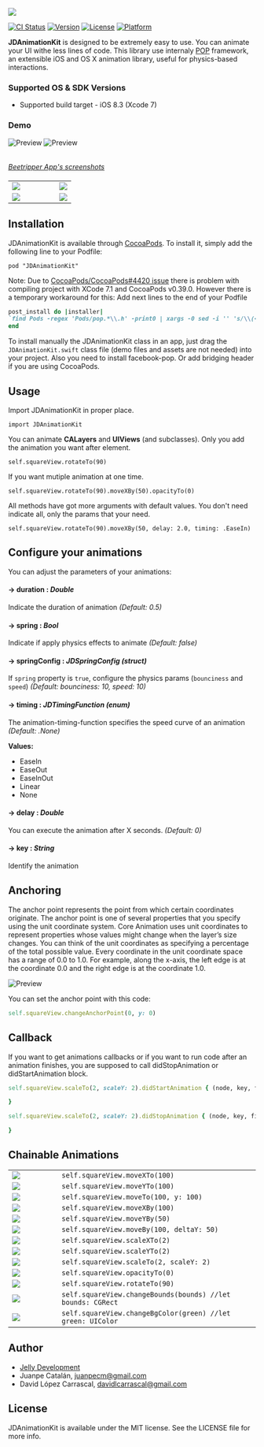 ![](http://juanpecatalan.com/JDAnimationKit/JDAnimationKit_header.jpg)

[![CI Status](http://img.shields.io/travis/Juanpe/JDAnimationKit.svg?style=flat)](https://travis-ci.org/Juanpe/JDAnimationKit)
[![Version](https://img.shields.io/cocoapods/v/JDAnimationKit.svg?style=flat)](http://cocoapods.org/pods/JDAnimationKit)
[![License](https://img.shields.io/cocoapods/l/JDAnimationKit.svg?style=flat)](http://cocoapods.org/pods/JDAnimationKit)
[![Platform](https://img.shields.io/cocoapods/p/JDAnimationKit.svg?style=flat)](http://cocoapods.org/pods/JDAnimationKit)

**JDAnimationKit** is designed to be extremely easy to use. You can animate your UI withe less lines of code. This library use internaly [POP](https://github.com/facebook/pop) framework, an extensible iOS and OS X animation library, useful for physics-based interactions.

### Supported OS & SDK Versions

* Supported build target - iOS 8.3 (Xcode 7)

### Demo

![Preview](http://juanpecatalan.com/JDAnimationKit/beetripper_1.gif)
![Preview](http://juanpecatalan.com/JDAnimationKit/beetripper_2.gif)
######
*[Beetripper App's screenshots](http://beetripper.com)*

####

<table>
<tr>
<td width="75%">
<img src="http://juanpecatalan.com/JDAnimationKit/general_2.png"></img>
</td>
<td width="25%">
<img src="http://juanpecatalan.com/JDAnimationKit/general_2.gif"></img>
</td>
</tr
<tr>
<td width="75%">
<img src="http://juanpecatalan.com/JDAnimationKit/general.png"></img>
</td>
<td width="25%">
<img src="http://juanpecatalan.com/JDAnimationKit/general.gif"></img>
</td>
</tr>
</table>

## Installation

JDAnimationKit is available through [CocoaPods](http://cocoapods.org). To install
it, simply add the following line to your Podfile:

```
pod "JDAnimationKit"
```

Note: Due to [CocoaPods/CocoaPods#4420 issue](https://github.com/CocoaPods/CocoaPods/issues/4420) there is problem with compiling project with XCode 7.1 and CocoaPods v0.39.0. However there is a temporary workaround for this:
Add next lines to the end of your Podfile
```ruby
post_install do |installer|
`find Pods -regex 'Pods/pop.*\\.h' -print0 | xargs -0 sed -i '' 's/\\(<\\)pop\\/\\(.*\\)\\(>\\)/\\"\\2\\"/'`
end
```
To install manually the JDAnimationKit class in an app, just drag the ``` JDAnimationKit.swift``` class file (demo files and assets are not needed) into your project. Also you need to install facebook-pop. Or add bridging header if you are using CocoaPods.

## Usage

Import JDAnimationKit in proper place.
``` 
import JDAnimationKit
```

You can animate **CALayers** and **UIViews** (and subclasses). Only you add the animation you want after element.
``` 
self.squareView.rotateTo(90)
```

If you want mutiple animation at one time.
``` 
self.squareView.rotateTo(90).moveXBy(50).opacityTo(0)
```

All methods have got more arguments with default values. You don't need indicate all, only the params that your need.

``` 
self.squareView.rotateTo(90).moveXBy(50, delay: 2.0, timing: .EaseIn)
```

## Configure your animations

You can adjust the parameters of your animations:
#### -> duration : *Double*
Indicate the duration of animation *(Default: 0.5)*

#### -> spring : *Bool*
Indicate if apply physics effects to animate *(Default: false)*

#### -> springConfig : *JDSpringConfig (struct)*
If ```spring``` property is ```true```, configure the physics params (```bounciness``` and ```speed```) *(Default: bounciness: 10, speed: 10)*

#### -> timing : *JDTimingFunction (enum)*
The animation-timing-function specifies the speed curve of an animation *(Default: .None)*

**Values:**
* EaseIn
* EaseOut
* EaseInOut
* Linear
* None

#### -> delay : *Double*
You can execute the animation after X seconds. *(Default: 0)*

#### -> key : *String*
Identify the animation

## Anchoring

The anchor point represents the point from which certain coordinates originate. The anchor point is one of several properties that you specify using the unit coordinate system. Core Animation uses unit coordinates to represent properties whose values might change when the layer’s size changes. You can think of the unit coordinates as specifying a percentage of the total possible value. Every coordinate in the unit coordinate space has a range of 0.0 to 1.0. For example, along the x-axis, the left edge is at the coordinate 0.0 and the right edge is at the coordinate 1.0.

![Preview](https://c1.staticflickr.com/9/8164/7525485756_6782ed8ce6.jpg)

You can set the anchor point with this code:

```ruby
self.squareView.changeAnchorPoint(0, y: 0)  
```

## Callback

If you want to get animations callbacks or if you want to run code after an animation finishes, you are supposed to call didStopAnimation or didStartAnimation block.
```ruby
self.squareView.scaleTo(2, scaleY: 2).didStartAnimation { (node, key, finished, error) -> Void in

}
```
```ruby
self.squareView.scaleTo(2, scaleY: 2).didStopAnimation { (node, key, finished, error) -> Void in

}
```

## Chainable Animations

<table>

<tr>
<td width="20%">
<img src="http://juanpecatalan.com/JDAnimationKit/moveXTo.gif"></img>
</td>
<td width="80%">
<code>self.squareView.moveXTo(100)</code>
</td>
</tr>

<tr>
<td width="20%">
<img src="http://juanpecatalan.com/JDAnimationKit/moveYTo.gif"></img>
</td>
<td width="80%">
<code>self.squareView.moveYTo(100)</code>
</td>
</tr>

<tr>
<td width="20%">
<img src="http://juanpecatalan.com/JDAnimationKit/moveTo.gif"></img>
</td>
<td width="80%">
<code>self.squareView.moveTo(100, y: 100)</code>
</td>
</tr>

<tr>
<td width="20%">
<img src="http://juanpecatalan.com/JDAnimationKit/moveXBy.gif"></img>
</td>
<td width="80%">
<code>self.squareView.moveXBy(100)</code>
</td>
</tr>

<tr>
<td width="20%">
<img src="http://juanpecatalan.com/JDAnimationKit/moveYBy.gif"></img>
</td>
<td width="80%">
<code>self.squareView.moveYBy(50)</code>
</td>
</tr>

<tr>
<td width="20%">
<img src="http://juanpecatalan.com/JDAnimationKit/moveBy.gif"></img>
</td>
<td width="80%">
<code>self.squareView.moveBy(100, deltaY: 50)</code>
</td>
</tr>

<tr>
<td width="20%">
<img src="http://juanpecatalan.com/JDAnimationKit/scaleXTo.gif"></img>
</td>
<td width="80%">
<code>self.squareView.scaleXTo(2)</code>
</td>
</tr>

<tr>
<td width="20%">
<img src="http://juanpecatalan.com/JDAnimationKit/scaleYTo.gif"></img>
</td>
<td width="80%">
<code>self.squareView.scaleYTo(2)</code>
</td>
</tr>

<tr>
<td width="20%">
<img src="http://juanpecatalan.com/JDAnimationKit/scaleTo.gif"></img>
</td>
<td width="80%">
<code>self.squareView.scaleTo(2, scaleY: 2)</code>
</td>
</tr>

<tr>
<td width="20%">
<img src="http://juanpecatalan.com/JDAnimationKit/opacityTo.gif"></img>
</td>
<td width="80%">
<code>self.squareView.opacityTo(0)</code>
</td>
</tr>

<tr>
<td width="20%">
<img src="http://juanpecatalan.com/JDAnimationKit/rotateTo.gif"></img>
</td>
<td width="80%">
<code>self.squareView.rotateTo(90)</code>
</td>
</tr>

<tr>
<td width="20%">
<img src="http://juanpecatalan.com/JDAnimationKit/changeBounds.gif"></img>
</td>
<td width="80%">
<code>self.squareView.changeBounds(bounds) //let bounds: CGRect</code>
</td>
</tr>

<tr>
<td width="20%">
<img src="http://juanpecatalan.com/JDAnimationKit/changeBgColor.gif"></img>
</td>
<td width="80%">
<code>self.squareView.changeBgColor(green) //let green: UIColor</code>
</td>
</tr>

</table>

## Author

* [Jelly Development](https://github.com/JellyDevelopment)
* Juanpe Catalán, juanpecm@gmail.com
* David López Carrascal, davidlcarrascal@gmail.com

## License

JDAnimationKit is available under the MIT license. See the LICENSE file for more info.
